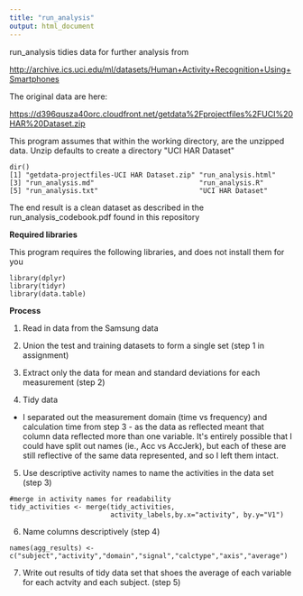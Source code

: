 ```yaml
---
title: "run_analysis"
output: html_document
---
```


run_analysis tidies data for further analysis from

http://archive.ics.uci.edu/ml/datasets/Human+Activity+Recognition+Using+Smartphones

The original data are here:

https://d396qusza40orc.cloudfront.net/getdata%2Fprojectfiles%2FUCI%20HAR%20Dataset.zip

This program assumes that within the working directory, are the unzipped data. Unzip defaults to create a directory "UCI HAR Dataset"

```{r}
dir()
[1] "getdata-projectfiles-UCI HAR Dataset.zip" "run_analysis.html"                       
[3] "run_analysis.md"                          "run_analysis.R"                          
[5] "run_analysis.txt"                         "UCI HAR Dataset"  
```

The end result is a clean dataset as described in the run_analysis_codebook.pdf found in this repository

**Required libraries**

This program requires the following libraries, and does not install them for you

```{r}
library(dplyr)
library(tidyr)
library(data.table)
```

**Process**

1. Read in data from the Samsung data

2. Union the test and training datasets to form a single set (step 1 in assignment)

3. Extract only the data for mean and standard deviations for each measurement (step 2)

4. Tidy data
- I separated out the measurement domain (time vs frequency) and calculation time from step 3 - as the data as reflected meant that column data reflected more than one variable. It's entirely possible that I could have split out names (ie., Acc vs AccJerk), but each of these are still reflective of the same data represented, and so I left them intact.

5. Use descriptive activity names to name the activities in the data set (step 3)

```{r}
#merge in activity names for readability
tidy_activities <- merge(tidy_activities,
                         activity_labels,by.x="activity", by.y="V1") 
```
6. Name columns descriptively (step 4)

```{r}
names(agg_results) <- c("subject","activity","domain","signal","calctype","axis","average")
```

7. Write out results of tidy data set that shoes the average of each variable for each actvity and each subject. (step 5)




